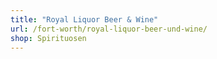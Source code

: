 ```yaml
---
title: "Royal Liquor Beer & Wine"
url: /fort-worth/royal-liquor-beer-und-wine/
shop: Spirituosen
---
```

